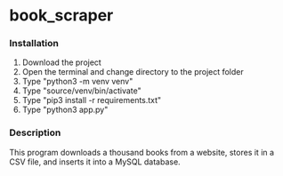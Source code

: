 # book_scraper

### Installation

1. Download the project
2. Open the terminal and change directory to the project folder
3. Type "python3 -m venv venv"
4. Type "source/venv/bin/activate"
5. Type "pip3 install -r requirements.txt"
6. Type "python3 app.py"

### Description

This program downloads a thousand books from a website, stores it in a CSV file, and inserts it into a MySQL database.
